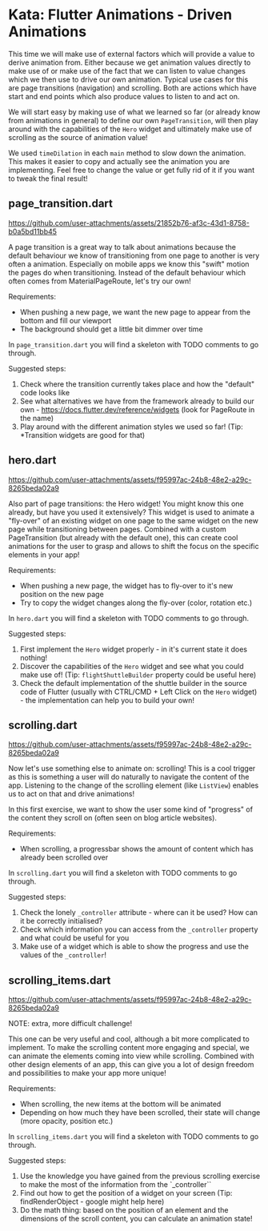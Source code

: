 # Kata: Flutter Animations - Driven Animations

This time we will make use of external factors which will provide a value to derive animation from. Either because we get animation values directly to make use of or make use of the fact that we can listen to value changes which we then use to drive our own animation. Typical use cases for this are page transitions (navigation) and scrolling. Both are actions which have start and end points which also produce values to listen to and act on.

We will start easy by making use of what we learned so far (or already know from animations in general) to define our own `PageTransition`, will then play around with the capabilities of the `Hero` widget and ultimately make use of scrolling as the source of animation value!

We used `timeDilation` in each `main` method to slow down the animation. This makes it easier to copy and actually see the animation you are implementing. Feel free to change the value or get fully rid of it if you want to tweak the final result!

## page_transition.dart

https://github.com/user-attachments/assets/21852b76-af3c-43d1-8758-b0a5bd11bb45

A page transition is a great way to talk about animations because the default behaviour we know of transitioning from one page to another is very often a animation. Especially on mobile apps we know this "swift" motion the pages do when transitioning. Instead of the default behaviour which often comes from MaterialPageRoute, let's try our own!

Requirements:

- When pushing a new page, we want the new page to appear from the bottom and fill our viewport
- The background should get a little bit dimmer over time

In `page_transition.dart` you will find a skeleton with TODO comments to go through.

Suggested steps:

1. Check where the transition currently takes place and how the "default" code looks like
2. See what alternatives we have from the framework already to build our own - https://docs.flutter.dev/reference/widgets (look for PageRoute in the name)
3. Play around with the different animation styles we used so far! (Tip: \*Transition widgets are good for that)

## hero.dart

https://github.com/user-attachments/assets/f95997ac-24b8-48e2-a29c-8265beda02a9

Also part of page transitions: the Hero widget! You might know this one already, but have you used it extensively? This widget is used to animate a "fly-over" of an existing widget on one page to the same widget on the new page while transitioning between pages. Combined with a custom PageTransition (but already with the default one), this can create cool animations for the user to grasp and allows to shift the focus on the specific elements in your app!

Requirements:

- When pushing a new page, the widget has to fly-over to it's new position on the new page
- Try to copy the widget changes along the fly-over (color, rotation etc.)

In `hero.dart` you will find a skeleton with TODO comments to go through.

Suggested steps:

1. First implement the `Hero` widget properly - in it's current state it does nothing!
2. Discover the capabilities of the `Hero` widget and see what you could make use of! (Tip: `flightShuttleBuilder` property could be useful here)
3. Check the default implementation of the shuttle builder in the source code of Flutter (usually with CTRL/CMD + Left Click on the `Hero` widget) - the implementation can help you to build your own!

## scrolling.dart

https://github.com/user-attachments/assets/f95997ac-24b8-48e2-a29c-8265beda02a9

Now let's use something else to animate on: scrolling! This is a cool trigger as this is something a user will do naturally to navigate the content of the app. Listening to the change of the scrolling element (like `ListView`) enables us to act on that and drive animations!

In this first exercise, we want to show the user some kind of "progress" of the content they scroll on (often seen on blog article websites).

Requirements:

- When scrolling, a progressbar shows the amount of content which has already been scrolled over

In `scrolling.dart` you will find a skeleton with TODO comments to go through.

Suggested steps:

1. Check the lonely `_controller` attribute - where can it be used? How can it be correctly initialised?
2. Check which information you can access from the `_controller` property and what could be useful for you
3. Make use of a widget which is able to show the progress and use the values of the `_controller`!

## scrolling_items.dart

https://github.com/user-attachments/assets/f95997ac-24b8-48e2-a29c-8265beda02a9

NOTE: extra, more difficult challenge!

This one can be very useful and cool, although a bit more complicated to implement. To make the scrolling content more engaging and special, we can animate the elements coming into view while scrolling. Combined with other design elements of an app, this can give you a lot of design freedom and possibilities to make your app more unique!

Requirements:

- When scrolling, the new items at the bottom will be animated
- Depending on how much they have been scrolled, their state will change (more opacity, position etc.)

In `scrolling_items.dart` you will find a skeleton with TODO comments to go through.

Suggested steps:

1. Use the knowledge you have gained from the previous scrolling exercise to make the most of the information from the `\_controller``
2. Find out how to get the position of a widget on your screen (Tip: findRenderObject - google might help here)
3. Do the math thing: based on the position of an element and the dimensions of the scroll content, you can calculate an animation state!
